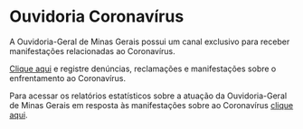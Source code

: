 # Ouvidoria Coronavírus

 A Ouvidoria-Geral de Minas Gerais possui um canal exclusivo para receber manifestações relacionadas ao Coronavírus.

[Clique aqui](http://www.ouvidoriageral.mg.gov.br/coronavirus) e registre denúncias, reclamações e manifestações sobre o enfrentamento ao Coronavírus.

Para acessar os relatórios estatísticos sobre a atuação da Ouvidoria-Geral de Minas Gerais em resposta às manifestações sobre ao Coronavírus [clique aqui](http://www.ouvidoriageral.mg.gov.br/relatorios/relatorios-covid-19).
